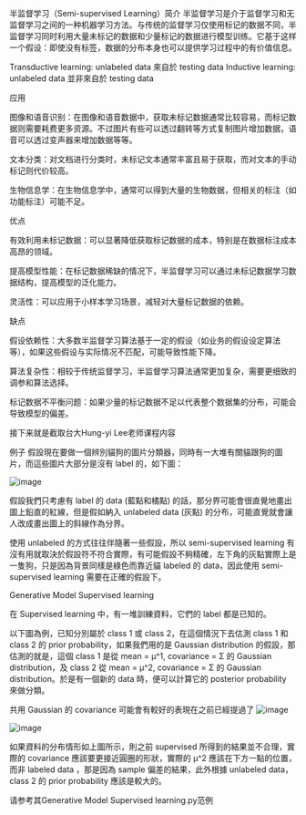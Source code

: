 半监督学习（Semi-supervised Learning）简介
半监督学习是介于监督学习和无监督学习之间的一种机器学习方法。与传统的监督学习仅使用标记的数据不同，半监督学习同时利用大量未标记的数据和少量标记的数据进行模型训练。它基于这样一个假设：即使没有标签，数据的分布本身也可以提供学习过程中的有价值信息。

Transductive learning: unlabeled data 來自於 testing data
Inductive learning: unlabeled data 並非來自於 testing data

应用

图像和语音识别：在图像和语音数据中，获取未标记数据通常比较容易，而标记数据则需要耗费更多资源。不过图片有些可以透过翻转等方式复制图片增加数据，语音可以透过变声器来增加数据等等。

文本分类：对文档进行分类时，未标记文本通常丰富且易于获取，而对文本的手动标记则代价较高。

生物信息学：在生物信息学中，通常可以得到大量的生物数据，但相关的标注（如功能标注）可能不足。

优点

有效利用未标记数据：可以显著降低获取标记数据的成本，特别是在数据标注成本高昂的领域。

提高模型性能：在标记数据稀缺的情况下，半监督学习可以通过未标记数据学习数据结构，提高模型的泛化能力。

灵活性：可以应用于小样本学习场景，减轻对大量标记数据的依赖。

缺点

假设依赖性：大多数半监督学习算法基于一定的假设（如业务的假设设定算法等），如果这些假设与实际情况不匹配，可能导致性能下降。

算法复杂性：相较于传统监督学习，半监督学习算法通常更加复杂，需要更细致的调参和算法选择。

标记数据不平衡问题：如果少量的标记数据不足以代表整个数据集的分布，可能会导致模型的偏差。

接下来就是截取台大Hung-yi Lee老师课程内容

例子
假設現在要做一個辨別貓狗的圖片分類器，同時有一大堆有關貓跟狗的圖片，而這些圖片大部分是沒有 label 的，如下圖：

![image](https://github.com/joycelai140420/MachineLearning/assets/167413809/b869a91a-b5a2-4d61-9449-f58febce3f75)

假設我們只考慮有 label 的 data (藍點和橘點) 的話，那分界可能會很直覺地畫出圖上鉛直的紅線，但是假如納入 unlabeled data (灰點) 的分布，可能直覺就會讓人改成畫出圖上的斜線作為分界。

使用 unlabeled 的方式往往伴隨著一些假設，所以 semi-supervised learning 有沒有用就取決於假設符不符合實際，有可能假設不夠精確，左下角的灰點實際上是一隻狗，只是因為背景同樣是綠色而靠近貓 labeled 的 data，因此使用 semi-supervised learning 需要在正確的假設下。

Generative Model Supervised learning

在 Supervised learning 中，有一堆訓練資料，它們的 label 都是已知的。

以下圖為例，已知分別屬於 class 1 或 class 2，在這個情況下去估測 class 1 和 class 2 的 prior probability，如果我們用的是 Gaussian distribution 的假設，那估測的就是，這個 class 1 是從 mean = μ^1, covariance = Σ 的 Gaussian distribution，及 class 2 從 mean = μ^2, covariance = Σ 的 Gaussian distribution。於是有一個新的 data 時，便可以計算它的 posterior probability 來做分類。

共用 Gaussian 的 covariance 可能會有較好的表現在之前已經提過了
![image](https://github.com/joycelai140420/MachineLearning/assets/167413809/33f47ae8-415a-40c9-aacc-bce23d6c5d99)

![image](https://github.com/joycelai140420/MachineLearning/assets/167413809/76bd8795-e8ed-4ef2-a210-5a36ebba2cc9)

如果資料的分布情形如上圖所示，則之前 supervised 所得到的結果並不合理，實際的 covariance 應該要更接近圓圈的形狀，實際的 μ^2 應該在下方一點的位置，而非 labeled data ，那是因為 sample 偏差的結果，此外根據 unlabeled data，class 2 的 prior probability 應該是較大的。

请参考其Generative Model Supervised learning.py范例
